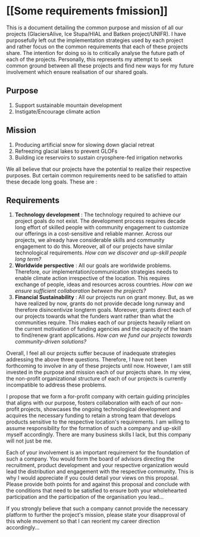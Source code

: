 

# [[Some requirements fmission]]

This is a document detailing the common purpose and mission of all our projects (GlaciersAlive, Ice Stupa/HIAL and Batken project/UNIFR). I have purposefully left out the implementation strategies used by each project and rather focus on the common requirements that each of these projects share. The intention for doing so is to critically analyse the future path of each of the projects. Personally, this represents my attempt to seek common ground between all these projects and find new ways for my future involvement which ensure realisation of our shared goals.

## Purpose
1. Support sustainable mountain development
2. Instigate/Encourage climate action

## Mission
1. Producing artificial snow for slowing down glacial retreat
2. Refreezing glacial lakes to prevent GLOFs
3. Building ice reservoirs to sustain cryosphere-fed irrigation networks

We all believe that our projects have the potential to realize their respective purposes. But certain common requirements need to be satisfied to attain these decade long goals. These are :

## Requirements
1. **Technology development** : The technology required to achieve our project goals do not exist. The development process requires decade long effort of skilled people with community engagement to customize our offerings in a cost-sensitive and reliable manner. Across our projects, we already have considerable skills and community engagement to do this. Moreover, all of our projects have similar technological requirements. *How can we discover and up-skill people long term?*
2. **Worldwide perspective** : All our goals are worldwide problems. Therefore, our implementation/communication strategies needs to enable climate action irrespective of the location. This requires exchange of people, ideas and resources across countries. *How can we ensure sufficient collaboration between the projects?*
3. **Financial Sustainability** :  All our projects run on grant money. But, as we have realized by now, grants do not provide decade long runway and therefore disincentivize longterm goals. Moreover, grants direct each of our projects towards what the funders want rather than what the communities require. This makes each of our projects heavily reliant on the current motivation of funding agencies and the capacity of the team to find/renew grant applications. *How can we fund our projects towards community-driven solutions?*

Overall, I feel all our projects suffer because of inadequate strategies addressing the above three questions.  Therefore, I have not been forthcoming to involve in any of these projects until now. However, I am still invested in the purpose and mission each of our projects share. In my view, the non-profit organizational structure of each of our projects is currently incompatible to address these problems.

I propose that we form a for-profit company with certain guiding principles that aligns with our purpose, fosters collaboration with each of our non-profit projects, showcases the ongoing technological development and acquires the necessary funding to retain a strong team that develops products sensitive to the respective location's requirements. I am willing to assume responsibility for the formation of such a company and up-skill myself accordingly. There are many business skills I lack, but this company will not just be me.

Each of your involvement is an important requirement for the foundation of such a company. You would form the board of advisors directing the recruitment, product development and your respective organization would lead the distribution and engagement with the respective community. This is why I would appreciate if you could detail your views on this proposal. Please provide both points for and against this proposal and conclude with the conditions that need to be satisfied to ensure both your wholehearted participation and the participation of the organisation you lead...

If you strongly believe that such a company cannot provide the necessary platform to further the project's mission, please state your disapproval of this whole movement so that I can reorient my career direction accordingly...
